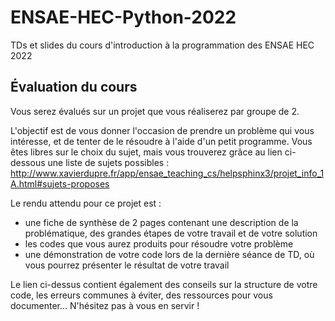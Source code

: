 # ENSAE-HEC-Python-2022
TDs et slides du cours d'introduction à la programmation des ENSAE HEC 2022

## Évaluation du cours

Vous serez évalués sur un projet que vous réaliserez par groupe de 2.

L'objectif est de vous donner l'occasion de prendre un problème qui vous intéresse, et de tenter de le résoudre à l'aide d'un petit programme. Vous êtes libres sur le choix du sujet, mais vous trouverez grâce au lien ci-dessous une liste de sujets possibles : http://www.xavierdupre.fr/app/ensae_teaching_cs/helpsphinx3/projet_info_1A.html#sujets-proposes

Le rendu attendu pour ce projet est :
- une fiche de synthèse de 2 pages contenant une description de la problématique, des grandes étapes de votre travail et de votre solution
- les codes que vous aurez produits pour résoudre votre problème
- une démonstration de votre code lors de la dernière séance de TD, où vous pourrez présenter le résultat de votre travail

Le lien ci-dessus contient également des conseils sur la structure de votre code, les erreurs communes à éviter, des ressources pour vous documenter... N'hésitez pas à vous en servir !